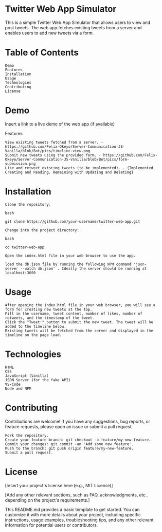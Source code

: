 # Twitter Web App Simulator

This is a simple Twitter Web App Simulator that allows users to view and post tweets. The web app fetches existing tweets from a server and enables users to add new tweets via a form.

# Table of Contents

    Demo
    Features
    Installation
    Usage
    Technologies
    Contributing
    License

# Demo

Insert a link to a live demo of the web app (if available)

Features

    View existing tweets fetched from a server. - https://github.com/Felix-Okeyo/Server-Communication-JS-Vanilla/blob/Bot/pics/timeline-view.png
    Submit new tweets using the provided form. - https://github.com/Felix-Okeyo/Server-Communication-JS-Vanilla/blob/Bot/pics/form-submission.png 
    Like and retweet existing tweets (to be implemented). - {Implemented Creating and Reading, Remaining with Updating and Deleting} 

# Installation

    Clone the repository:

    bash

    git clone https://github.com/your-username/twitter-web-app.git

    Change into the project directory:

    bash

    cd twitter-web-app

    Open the index.html file in your web browser to use the app.

    load the db.json file by running the following NPM command 'json-server --watch db.json' . Ideally the server should be running at localhost:3000

# Usage

    After opening the index.html file in your web browser, you will see a form for creating new tweets at the top.
    Fill in the username, tweet content, number of likes, number of retweets, and the timestamp of the tweet.
    Click the "Tweet!" button to submit the new tweet. The tweet will be added to the timeline below.
    Existing tweets will be fetched from the server and displayed in the timeline on the page load.

# Technologies

    HTML
    CSS
    JavaScript (Vanilla)
    JSON Server (for the fake API)
    VS-Code
    Node and NPM

# Contributing

Contributions are welcome! If you have any suggestions, bug reports, or feature requests, please open an issue or submit a pull request.

    Fork the repository.
    Create your feature branch: git checkout -b feature/my-new-feature.
    Commit your changes: git commit -am 'Add some new feature'.
    Push to the branch: git push origin feature/my-new-feature.
    Submit a pull request.

# License

[Insert your project's license here (e.g., MIT License)]

[Add any other relevant sections, such as FAQ, acknowledgments, etc., depending on the project's requirements.]

This README.md provides a basic template to get started. You can customize it with more details about your project, including specific instructions, usage examples, troubleshooting tips, and any other relevant information for potential users or contributors.
